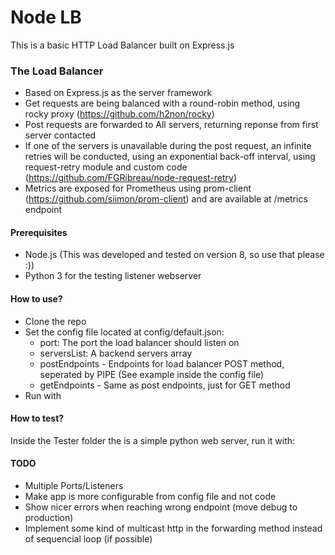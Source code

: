 # Node LB
This is a basic HTTP Load Balancer built on Express.js

### The Load Balancer
- Based on Express.js as the server framework
- Get requests are being balanced with a round-robin method, using rocky proxy (https://github.com/h2non/rocky)
- Post requests are forwarded to All servers, returning reponse from first server contacted
- If one of the servers is unavailable during the post request, an infinite retries will be conducted, using an exponential back-off interval, using request-retry module and custom code (https://github.com/FGRibreau/node-request-retry)
- Metrics are exposed for Prometheus using prom-client (https://github.com/siimon/prom-client) and are available at /metrics endpoint

#### Prerequisites
- Node.js (This was developed and tested on version 8, so use that please :))
- Python 3 for the testing listener webserver

#### How to use?
- Clone the repo
- Set the config file located at config/default.json:
  - port: The port the load balancer should listen on
  - serversList: A backend servers array
  - postEndpoints - Endpoints for load balancer POST method, seperated by PIPE (See example inside the config file)
  - getEndpoints - Same as post endpoints, just for GET method
- Run with
#### How to test?
Inside the Tester folder the is a simple python web server, run it with:

#### TODO
* Multiple Ports/Listeners
* Make app is more configurable from config file and not code
* Show nicer errors when reaching wrong endpoint (move debug to production)
* Implement some kind of multicast http in the forwarding method instead of sequencial loop (if possible)